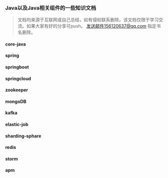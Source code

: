 ### Java以及Java相关组件的一些知识文档

> 文档均来源于互联网或自己总结，如有侵权联系删除。该文档仅限于学习交流。如果大家有好的分享可push。
发送邮件156120637@qq.com 指定书名删除。

#### core-java


#### spring


#### springboot


#### springcloud


#### zookeeper

#### mongoDB

#### kafka


#### elastic-job

#### sharding-sphare

#### redis

#### storm

#### apm